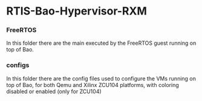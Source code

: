 # RTIS-Bao-Hypervisor-RXM

### FreeRTOS
In this folder there are the main executed by the FreeRTOS guest running on top of Bao.

### configs
In this folder there are the config files used to configure the VMs running on top of Bao, for both Qemu and Xilinx ZCU104 platforms, with coloring disabled or enabled (only for ZCU104)
